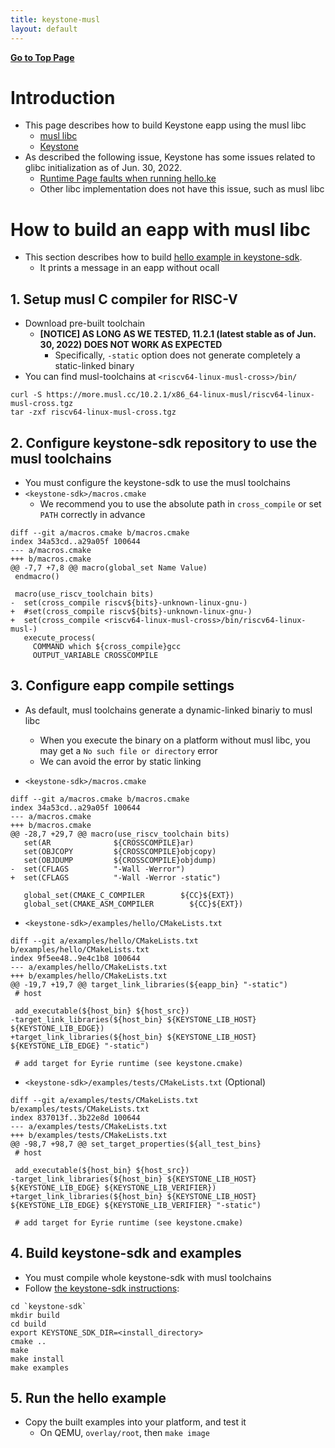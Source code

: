 ```yaml
---
title: keystone-musl
layout: default
---
```


[**Go to Top Page**](https://uyiromo.github.io)

# Introduction
- This page describes how to build Keystone eapp using the musl libc
  - [musl libc](https://musl.libc.org/)
  - [Keystone](https://github.com/keystone-enclave/keystone)
- As described the following issue, Keystone has some issues related to glibc initialization as of Jun. 30, 2022.
  - [Runtime Page faults when running hello.ke](https://github.com/keystone-enclave/keystone/issues/229)
  - Other libc implementation does not have this issue, such as musl libc
  

# How to build an eapp with musl libc
- This section describes how to build [hello example in keystone-sdk](https://github.com/keystone-enclave/keystone-sdk/tree/master/examples/hello).
  - It prints a message in an eapp without ocall

## 1. Setup musl C compiler for RISC-V
- Download pre-built toolchain
    - **[NOTICE] AS LONG AS WE TESTED, 11.2.1 (latest stable as of Jun. 30, 2022) DOES NOT WORK AS EXPECTED**
        - Specifically, `-static` option does not generate completely a static-linked binary
- You can find musl-toolchains at `<riscv64-linux-musl-cross>/bin/`

```shell
curl -S https://more.musl.cc/10.2.1/x86_64-linux-musl/riscv64-linux-musl-cross.tgz
tar -zxf riscv64-linux-musl-cross.tgz
```



## 2. Configure keystone-sdk repository to use the musl toolchains
- You must configure the keystone-sdk to use the musl toolchains
- `<keystone-sdk>/macros.cmake`
    - We recommend you to use the absolute path in `cross_compile` or set `PATH` correctly in advance

```shell
diff --git a/macros.cmake b/macros.cmake
index 34a53cd..a29a05f 100644
--- a/macros.cmake
+++ b/macros.cmake
@@ -7,7 +7,8 @@ macro(global_set Name Value)
 endmacro()
 
 macro(use_riscv_toolchain bits)
-  set(cross_compile riscv${bits}-unknown-linux-gnu-)
+  #set(cross_compile riscv${bits}-unknown-linux-gnu-)
+  set(cross_compile <riscv64-linux-musl-cross>/bin/riscv64-linux-musl-)
   execute_process(
     COMMAND which ${cross_compile}gcc
     OUTPUT_VARIABLE CROSSCOMPILE
```


## 3. Configure eapp compile settings
- As default, musl toolchains generate a dynamic-linked binariy to musl libc
  - When you execute the binary on a platform without musl libc, you may get a `No such file or directory` error
  - We can avoid the error by static linking

- `<keystone-sdk>/macros.cmake`

```shell
diff --git a/macros.cmake b/macros.cmake
index 34a53cd..a29a05f 100644
--- a/macros.cmake
+++ b/macros.cmake
@@ -28,7 +29,7 @@ macro(use_riscv_toolchain bits)
   set(AR              ${CROSSCOMPILE}ar)
   set(OBJCOPY         ${CROSSCOMPILE}objcopy)
   set(OBJDUMP         ${CROSSCOMPILE}objdump)
-  set(CFLAGS          "-Wall -Werror")
+  set(CFLAGS          "-Wall -Werror -static")
 
   global_set(CMAKE_C_COMPILER        ${CC}${EXT})
   global_set(CMAKE_ASM_COMPILER        ${CC}${EXT})
```

- `<keystone-sdk>/examples/hello/CMakeLists.txt`

```shell
diff --git a/examples/hello/CMakeLists.txt b/examples/hello/CMakeLists.txt
index 9f5ee48..9e4c1b8 100644
--- a/examples/hello/CMakeLists.txt
+++ b/examples/hello/CMakeLists.txt
@@ -19,7 +19,7 @@ target_link_libraries(${eapp_bin} "-static")
 # host
 
 add_executable(${host_bin} ${host_src})
-target_link_libraries(${host_bin} ${KEYSTONE_LIB_HOST} ${KEYSTONE_LIB_EDGE})
+target_link_libraries(${host_bin} ${KEYSTONE_LIB_HOST} ${KEYSTONE_LIB_EDGE} "-static")
 
 # add target for Eyrie runtime (see keystone.cmake)
```

- `<keystone-sdk>/examples/tests/CMakeLists.txt` (Optional)

```shell
diff --git a/examples/tests/CMakeLists.txt b/examples/tests/CMakeLists.txt
index 837013f..3b22e8d 100644
--- a/examples/tests/CMakeLists.txt
+++ b/examples/tests/CMakeLists.txt
@@ -98,7 +98,7 @@ set_target_properties(${all_test_bins}
 # host
 
 add_executable(${host_bin} ${host_src})
-target_link_libraries(${host_bin} ${KEYSTONE_LIB_HOST} ${KEYSTONE_LIB_EDGE} ${KEYSTONE_LIB_VERIFIER})
+target_link_libraries(${host_bin} ${KEYSTONE_LIB_HOST} ${KEYSTONE_LIB_EDGE} ${KEYSTONE_LIB_VERIFIER} "-static")
 
 # add target for Eyrie runtime (see keystone.cmake)
```

<!--
## 4. Some modification for header conflicts
- `riscv64-linux-musl/bits/alltypes.h`
```shell
git diff <path/to/riscv64-linux-musl-cross>/riscv64-linux-musl/include/bits/alltypes.h
index b4a7df6..18a151d 100644
--- a/riscv64-linux-musl/include/bits/alltypes.h
+++ b/riscv64-linux-musl/include/bits/alltypes.h
@@ -2,7 +2,7 @@
 #define _Int64 long
 #define _Reg long
    
-#define __BYTE_ORDER 1234
+//#define __BYTE_ORDER 1234
  #define __LONG_MAX 0x7fffffffffffffffL

  #ifndef __cplusplus
 @@ -224,7 +224,7 @@ struct timeval { time_t tv_sec; suseconds_t tv_usec; };
  #endif
  
  #if defined(__NEED_struct_timespec) && !defined(__DEFINED_struct_timespec)
 -struct timespec { time_t tv_sec; int :8*(sizeof(time_t)-sizeof(long))*(__BYTE_ORDER==4321); long tv_nsec; int :8*(sizeof(time_t)-sizeof(long))*(__BYTE_ORDER!=4321); };
 +struct timespec { time_t tv_sec; int :8*(sizeof(time_t)-sizeof(long))*(1234==4321); long tv_nsec; int :8*(sizeof(time_t)-sizeof(long))*(1234!=4321); };
  #define __DEFINED_struct_timespec
  #endif
```
-->

## 4. Build keystone-sdk and examples
- You must compile whole keystone-sdk with musl toolchains
- Follow [the keystone-sdk instructions](https://github.com/keystone-enclave/keystone-sdk):

```shell
cd `keystone-sdk`
mkdir build
cd build
export KEYSTONE_SDK_DIR=<install_directory>
cmake ..
make
make install
make examples
```


## 5. Run the hello example
- Copy the built examples into your platform, and test it
    - On QEMU, `overlay/root`, then `make image`
